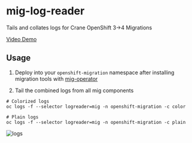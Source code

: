 # mig-log-reader
Tails and collates logs for Crane OpenShift 3->4 Migrations

[Video Demo](https://www.youtube.com/watch?v=d4neJEsAYa8)

## Usage


1. Deploy into your `openshift-migration` namespace after installing migration tools with [mig-operator](https://github.com/konveyor/mig-operator)

2. Tail the combined logs from all mig components

```
# Colorized logs
oc logs -f --selector logreader=mig -n openshift-migration -c color
```

```
# Plain logs
oc logs -f --selector logreader=mig -n openshift-migration -c plain
```

![logs](./doc/images/logs.png)
